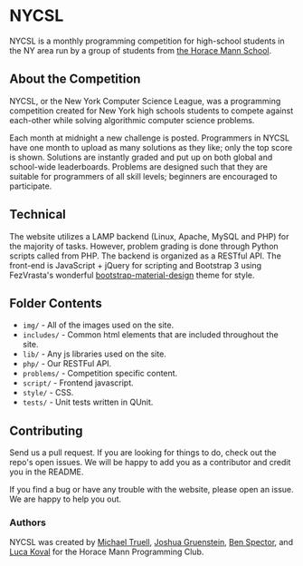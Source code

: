 # NYCSL

NYCSL is a monthly programming competition for high-school students in the NY area run by a group of students from [the Horace Mann School](http://www.horacemann.org/).

## About the Competition

NYCSL, or the New York Computer Science League, was a programming competition created for New York high schools students to compete against each-other while solving algorithmic computer science problems.

Each month at midnight a new challenge is posted. Programmers in NYCSL have one month to upload as many solutions as they like; only the top score is shown. Solutions are instantly graded and put up on both global and school-wide leaderboards. Problems are designed such that they are suitable for programmers of all skill levels; beginners are encouraged to participate.

## Technical

The website utilizes a LAMP backend (Linux, Apache, MySQL and PHP) for the majority of tasks.  However, problem grading is done through Python scripts called from PHP.  The backend is organized as a RESTful API.  The front-end is JavaScript + jQuery for scripting and Bootstrap 3 using FezVrasta's wonderful [bootstrap-material-design](https://github.com/FezVrasta/bootstrap-material-design) theme for style.

## Folder Contents

- `img/` - All of the images used on the site.
- `includes/` - Common html elements that are included throughout the site.
- `lib/` - Any js libraries used on the site.
- `php/` - Our RESTFul API.
- `problems/` - Competition specific content.
- `script/` - Frontend javascript.
- `style/` - CSS.
- `tests/` - Unit tests written in QUnit.

## Contributing

Send us a pull request. If you are looking for things to do, check out the repo's open issues. We will be happy to add you as a contributor and credit you in the README.

If you find a bug or have any trouble with the website, please open an issue. We are happy to help you out.

### Authors

NYCSL was created by [Michael Truell](https://github.com/truell20), [Joshua Gruenstein](https://github.com/joshuagruenstein), [Ben Spector](https://github.com/Sydriax), and [Luca Koval](https://github.com/G4Cool) for the Horace Mann Programming Club.
